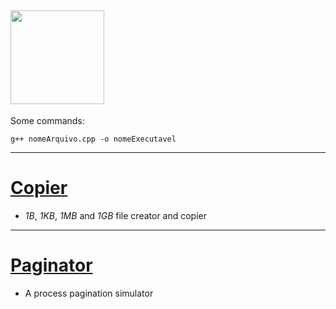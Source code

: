## <img align="center" width="150" height="150" src="https://upload.wikimedia.org/wikipedia/commons/thumb/1/18/ISO_C%2B%2B_Logo.svg/1200px-ISO_C%2B%2B_Logo.svg.png">

Some commands:
```commandline
g++ nomeArquivo.cpp -o nomeExecutavel
```

------

# [Copier](https://github.com/eduschadesoares/cCodes/tree/master/Copier)
* *1B*, *1KB*, *1MB* and *1GB* file creator and copier

-----

# [Paginator](https://github.com/eduschadesoares/cCodes/tree/master/Paginator)
* A process pagination simulator


